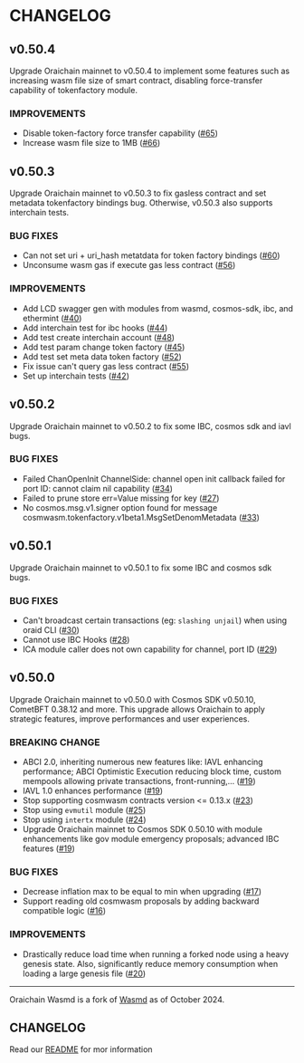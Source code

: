 # CHANGELOG

## v0.50.4

<!--
    Add a summary for the release here.

    If you don't change this message, or if this file is empty, the release
    will not be created. -->
Upgrade Oraichain mainnet to v0.50.4 to implement some features such as increasing wasm file size of smart contract, disabling force-transfer capability of tokenfactory module. 

### IMPROVEMENTS

- Disable token-factory force transfer capability
  ([\#65](https://github.com/oraichain/wasmd/pull/65))
- Increase wasm file size to 1MB
  ([\#66](https://github.com/oraichain/wasmd/pull/66))

## v0.50.3

<!--
    Add a summary for the release here.

    If you don't change this message, or if this file is empty, the release
    will not be created. -->

Upgrade Oraichain mainnet to v0.50.3 to fix gasless contract and set metadata tokenfactory bindings bug. 
Otherwise, v0.50.3 also supports interchain tests.

### BUG FIXES

- Can not set uri + uri_hash metatdata for token factory bindings
  ([\#60](https://github.com/oraichain/wasmd/issues/60))
- Unconsume wasm gas if execute gas less contract
  ([\#56](https://github.com/oraichain/wasmd/pull/56))

### IMPROVEMENTS

- Add LCD swagger gen with modules from wasmd, cosmos-sdk, ibc, and ethermint
  ([\#40](https://github.com/oraichain/wasmd/pull/40))
- Add interchain test for ibc hooks
  ([\#44](https://github.com/oraichain/wasmd/pull/44))
- Add test create interchain account
  ([\#48](https://github.com/oraichain/wasmd/pull/48))
- Add test param change token factory
  ([\#45](https://github.com/oraichain/wasmd/pull/45))
- Add test set meta data token factory
  ([\#52](https://github.com/oraichain/wasmd/pull/52))
- Fix issue can't query gas less contract
  ([\#55](https://github.com/oraichain/wasmd/pull/55))
- Set up interchain tests ([\#42](https://github.com/oraichain/wasmd/pull/42))

## v0.50.2

<!--
    Add a summary for the release here.

    If you don't change this message, or if this file is empty, the release
    will not be created. -->

Upgrade Oraichain mainnet to v0.50.2 to fix some IBC, cosmos sdk and iavl bugs.

### BUG FIXES

- Failed ChanOpenInit ChannelSide: channel open init
  callback failed for port ID: cannot claim nil capability
  ([\#34](https://github.com/oraichain/wasmd/issues/34))
- Failed to prune store err=Value missing for key
  ([\#27](https://github.com/oraichain/wasmd/issues/27))
- No cosmos.msg.v1.signer option found for message
  cosmwasm.tokenfactory.v1beta1.MsgSetDenomMetadata
  ([\#33](https://github.com/oraichain/wasmd/issues/33))

## v0.50.1

<!--
    Add a summary for the release here.

    If you don't change this message, or if this file is empty, the release
    will not be created. -->

Upgrade Oraichain mainnet to v0.50.1 to fix some IBC and cosmos sdk bugs.

### BUG FIXES

- Can't broadcast certain transactions (eg: `slashing unjail`) when using oraid CLI
  ([\#30](https://github.com/oraichain/wasmd/issues/30))
- Cannot use IBC Hooks
  ([\#28](https://github.com/oraichain/wasmd/issues/28))
- ICA module caller does not own capability for channel, port ID
  ([\#29](https://github.com/oraichain/wasmd/issues/29))

## v0.50.0

<!--
    Add a summary for the release here.

    If you don't change this message, or if this file is empty, the release
    will not be created. -->

Upgrade Oraichain mainnet to v0.50.0 with Cosmos SDK v0.50.10, CometBFT 0.38.12 and more. This upgrade allows Oraichain to apply strategic features, improve performances and user 
experiences.

### BREAKING CHANGE

- ABCI 2.0, inheriting numerous new features like: IAVL enhancing
  performance; ABCI Optimistic Execution reducing block time,
  custom mempools allowing private transactions, front-running,...
  ([\#19](https://github.com/oraichain/wasmd/issues/19))
- IAVL 1.0 enhances performance
  ([\#19](https://github.com/oraichain/wasmd/issues/19))
- Stop supporting cosmwasm contracts version <= 0.13.x
  ([\#23](https://github.com/oraichain/wasmd/issues/23))
- Stop using `evmutil` module ([\#25](https://github.com/oraichain/wasmd/issues/25))
- Stop using `intertx` module
  ([\#24](https://github.com/oraichain/wasmd/issues/24))
- Upgrade Oraichain mainnet to Cosmos SDK 0.50.10 with module
  enhancements like gov module emergency proposals; advanced IBC features
  ([\#19](https://github.com/oraichain/wasmd/issues/19))

### BUG FIXES

- Decrease inflation max to be equal to min when upgrading
  ([\#17](https://github.com/oraichain/wasmd/issues/17))
- Support reading old cosmwasm proposals by adding backward compatible logic
  ([\#16](https://github.com/oraichain/wasmd/issues/16))

### IMPROVEMENTS

- Drastically reduce load time when running a forked node using a heavy genesis
  state. Also, significantly reduce memory consumption when loading a large
  genesis file ([\#20](https://github.com/oraichain/wasmd/issues/20))

---

Oraichain Wasmd is a fork of [Wasmd](https://github.com/cosmwasm/wasmd) as of October 2024.

## CHANGELOG

Read our [README](../README.md) for mor information

